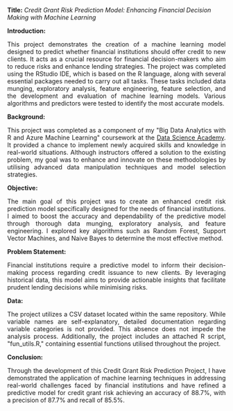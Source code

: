 **Title:** *Credit Grant Risk Prediction Model: Enhancing Financial Decision Making with Machine Learning*

**Introduction:**
<p align="justify">This project demonstrates the creation of a machine learning model designed to predict whether financial institutions should offer credit to new clients. It acts as a crucial resource for financial decision-makers who aim to reduce risks and enhance lending strategies. The project was completed using the RStudio IDE, which is based on the R language, along with several essential packages needed to carry out all tasks. These tasks included data munging, exploratory analysis, feature engineering, feature selection, and the development and evaluation of machine learning models. Various algorithms and predictors were tested to identify the most accurate models.</p>

**Background:**
<p align="justify">This project was completed as a component of my "Big Data Analytics with R and Azure Machine Learning" coursework at the <a href="https://datascienceacademy.com.br/" target="_blank">Data Science Academy</a>. It provided a chance to implement newly acquired skills and knowledge in real-world situations. Although instructors offered a solution to the existing problem, my goal was to enhance and innovate on these methodologies by utilising advanced data manipulation techniques and model selection strategies.</p>

**Objective:**
<p align="justify">The main goal of this project was to create an enhanced credit risk prediction model specifically designed for the needs of financial institutions. I aimed to boost the accuracy and dependability of the predictive model through thorough data munging, exploratory analysis, and feature engineering. I explored key algorithms such as Random Forest, Support Vector Machines, and Naive Bayes to determine the most effective method.</p>

**Problem Statement:**
<p align="justify">Financial institutions require a predictive model to inform their decision-making process regarding credit issuance to new clients. By leveraging historical data, this model aims to provide actionable insights that facilitate prudent lending decisions while minimising risks.</p>

**Data:**
<p align="justify">The project utilizes a CSV dataset located within the same repository. While variable names are self-explanatory, detailed documentation regarding variable categories is not provided. This absence does not impede the analysis process. Additionally, the project includes an attached R script, "fun_utils.R," containing essential functions utilised throughout the project.</p>

**Conclusion:**
<p align="justify">Through the development of this Credit Grant Risk Prediction Project, I have demonstrated the application of machine learning techniques in addressing real-world challenges faced by financial institutions and have refined a predictive model for credit grant risk achieving an accuracy of 88.7%, with a precision of 87.7% and recall of 85.5%.</p>
